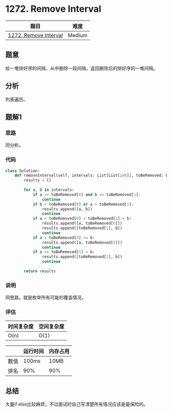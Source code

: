 # 1272. Remove Interval

| 题目 | 难度 |
| ---- | ---- |
| [1272. Remove Interval](https://leetcode.com/problems/remove-interval/) | Medium |

## 题意

给一堆排好序的间隔，从中删除一段间隔，返回删除后的排好序的一堆间隔。

## 分析

列表遍历。

## 题解1

### 思路

同分析。

### 代码

```python
class Solution:
    def removeInterval(self, intervals: List[List[int]], toBeRemoved: List[int]) -> List[List[int]]:
        results = []
        
        for a, b in intervals:
            if a >= toBeRemoved[0] and b <= toBeRemoved[1]:
                continue
            if b < toBeRemoved[0] or a > toBeRemoved[1]:
                results.append([a, b])
                continue
            if a < toBeRemoved[0] < toBeRemoved[1] < b:
                results.append([a, toBeRemoved[0]])
                results.append([toBeRemoved[1], b])
                continue
            if a < toBeRemoved[0] <= b:
                results.append([a, toBeRemoved[0]])
                continue
            if a <= toBeRemoved[1] < b:
                results.append([toBeRemoved[1], b])
                continue
            
        return results
```

### 说明

同思路。就是枚举所有可能的覆盖情况。

### 评估

| 时间复杂度 | 空间复杂度 |
| ---- | ---- |
| O(n) | O(1) |

| | 运行时间 | 内存占用 |
| ---- | ---- | ---- |
| 数值 | 100ms | 10MB |
| 排名 | 90% | 90% |

## 总结

大量if else比较麻烦，不过面试时自己写清楚所有情况应该是最保险的。
